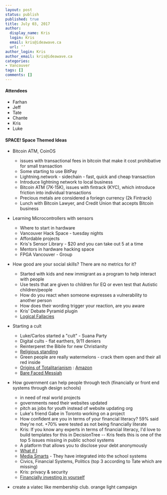 ```yaml
---
layout: post
status: publish
published: true
title: July 03, 2017
author:
  display_name: Kris
  login: Kris
  email: kris@ideawave.ca
  url: ‘’
author_login: Kris
author_email: kris@ideawave.ca
categories:
- Vancouver
tags: []
comments: []
---
```


#### Attendees

* Farhan
* Jeff
* Tate
* Chante
* Kris
* Luke

#### SPACE! Space Themed Ideas

* Bitcoin ATM, CoinOS
	* issues with transactional fees in bitcoin that make it cost prohibative for small transaction
	* Some starting to use BitPay
	* Lightning.network - sidechain - fast, quick and cheap transaction
	* Introduce lightning network to local business 
	* Bitcoin ATM (7K-15K), issues with fintrack (KYC), which introduce friction into individual transactions
	* Precious metals are considered a foriegn currency (2k Fintrack)
	* Lunch with Bitcoin Lawyer, and Credit Union that accepts Bitcoin business
	
* Learning Microcontrollers with sensors
	* Where to start in hardware
	* Vancouver Hack Space - tuesday nights
	* Affordable projects
	* Kris's Sensor Library - $20 and you can take out 5 at a time
	* Mentors in hardware hacking space
	* FPGA Vancouver - Group 

* How good are your social skills? There are no metrics for it?
	* Started with kids and new immigrant as a program to help interact with people
	* Use tests that are given to children for EQ or even test that Autistic children/people 
	* How do you react when someone expresses a vulnerability to another person
	* How does their wording trigger your reaction, are you aware
	* Kris' Debate Pyramid plugin
	* [Logical Fallacies](http://www.krisconstable.com/logical-fallacies/) 
* Starting a cult
	* Luke/Carlos started a "cult" - Suana Party
	* Digital cults - flat earthers, 9/11 deniers
	* Reinterperet the Bibile for new Christianity
	* [Religious standing](http://www.imaginecanada.ca/sites/default/files/www/en/library/misc/understanding_capacity_religious_orgs_report.pdf)
	* Green people are really watermelons - crack them open and their all red inside
	* [Origins of Totalitarianism](https://en.wikipedia.org/wiki/The_Origins_of_Totalitarianism) : [Amazon](https://www.amazon.ca/Origins-Totalitarianism-Hannah-Arendt/dp/0156701537)
	* [Bare Faced Messiah](https://www.holysmoke.org/cos/books/bare-faced-messiah.pdf)
	
* How government can help people through tech (financially or front end systems through design schools)
	* in need of real world projects
	* governments need their websites updated
	* pitch as jobs for youth instead of website updating org
	* Luke's friend Gabe in Toronto working on a project
	* How confident are you in terms of your financial literacy? 59% said they're not. +70% were tested as not being financially literate
	* Kris: If you know any experts in terms of financial literacy, I'd love to build templates for this in DecisionTree -- Kris feels this is one of the top 5 issues missing in public school systems
	* A platform that allows you to disclose your debt anonymously
	* [What if I](https://angel.co/whatifi)
	* [Media Smarts](http://mediasmarts.ca/) - They have integrated into the school systems
	* Civics, Financial Systems, Politics (top 3 according to Tate which are missing)
 	* Kris: privacy & security
 	* [Financially investing in yourself](http://www.krisconstable.com/financially-investing-101/)
	
* create a viatec like membership club. orange light campaign
